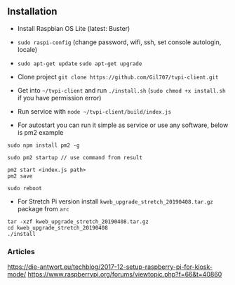 ## Installation

* Install Raspbian OS Lite (latest: Buster)
* `sudo raspi-config` (change password, wifi, ssh, set console autologin, locale)
* `sudo apt-get update` `sudo apt-get upgrade`
* Clone project `git clone https://github.com/Gil707/tvpi-client.git`
* Get into `~/tvpi-client` and run `./install.sh` (`sudo chmod +x install.sh` if you have permission error)
* Run service with `node ~/tvpi-client/build/index.js`

* For autostart you can run it simple as service or use any software, below is pm2 example
```
sudo npm install pm2 -g

sudo pm2 startup // use command from result

pm2 start <index.js path>
pm2 save

sudo reboot
```

* For Stretch Pi version install `kweb_upgrade_stretch_20190408.tar.gz` package from `arc`
```
tar -xzf kweb_upgrade_stretch_20190408.tar.gz
cd kweb_upgrade_stretch_20190408
./install
```

### Articles
https://die-antwort.eu/techblog/2017-12-setup-raspberry-pi-for-kiosk-mode/
https://www.raspberrypi.org/forums/viewtopic.php?f=66&t=40860
